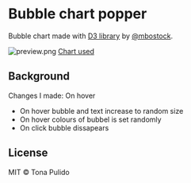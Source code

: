 # Bubble chart popper

Bubble chart made with [D3 library](https://d3js.org/) by [@mbostock](https://github.com/mbostock).


![preview.png](https://github.com/tpulido/course-17-18/blob/transition/site/class-3-transition/tpulido/preview.png)
[Chart used](https://bl.ocks.org/mbostock/4063269)

## Background

Changes I made:
On hover
* On hover bubble and text increase to random size
* On hover colours of bubbel is set randomly
* On click bubble dissapears


## License

MIT © Tona Pulido
